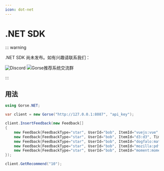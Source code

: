 ```yaml
---
icon: dot-net
---
```


# .NET SDK

::: warning

.NET SDK 尚未发布。如有兴趣请联系我们：

[](https://discord.gg/x6gAtNNkAE)![Discord](https://img.shields.io/discord/830635934210588743) <a target="_blank" href="https://qm.qq.com/cgi-bin/qm/qr?k=lOERnxfAM2U2rj4C9Htv9T68SLIXg6uk&amp;jump_from=webapi"></a><img border="0" src="https://pub.idqqimg.com/wpa/images/group.png" title="Gorse推荐系统交流群" alt="Gorse推荐系统交流群">

:::

## 用法

```cs
using Gorse.NET;

var client = new Gorse("http://127.0.0.1:8087", "api_key");

client.InsertFeedback(new Feedback[]
{
    new Feedback{FeedbackType="star", UserId="bob", ItemId="vuejs:vue", Timestamp="2022-02-24"},
    new Feedback{FeedbackType="star", UserId="bob", ItemId="d3:d3", Timestamp="2022-02-25"},
    new Feedback{FeedbackType="star", UserId="bob", ItemId="dogfalo:materialize", Timestamp="2022-02-26"},
    new Feedback{FeedbackType="star", UserId="bob", ItemId="mozilla:pdf.js", Timestamp="2022-02-27"},
    new Feedback{FeedbackType="star", UserId="bob", ItemId="moment:moment", Timestamp="2022-02-28"},
});

client.GetRecommend("10");
```

